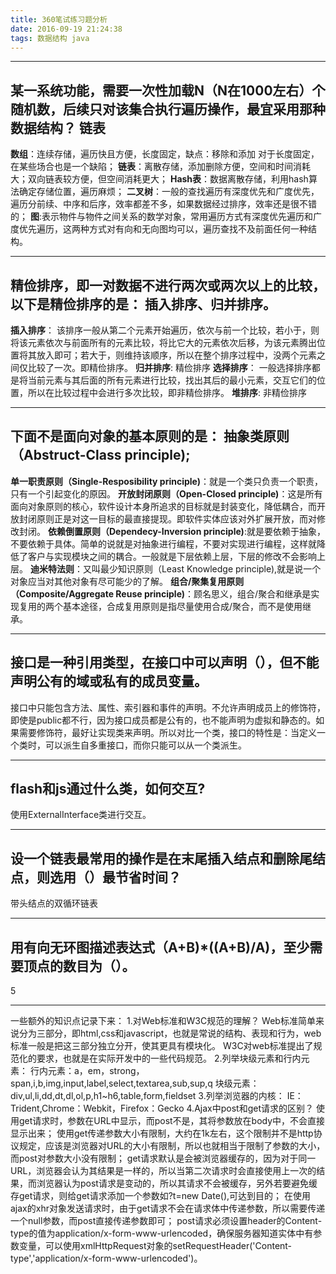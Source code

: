 ```yaml
---
title: 360笔试练习题分析
date: 2016-09-19 21:24:38
tags: 数据结构 java
---
```

---
某一系统功能，需要一次性加载N（N在1000左右）个随机数，后续只对该集合执行遍历操作，最宜采用那种数据结构？ 链表
---
**数组**：连续存储，遍历快且方便，长度固定，缺点：移除和添加  对于长度固定，在某些场合也是一个缺陷；
**链表**：离散存储，添加删除方便，空间和时间消耗大；双向链表较方便，但空间消耗更大；
**Hash表**：数据离散存储，利用hash算法确定存储位置，遍历麻烦；
**二叉树**：一般的查找遍历有深度优先和广度优先，遍历分前续、中序和后序，效率都差不多，如果数据经过排序，效率还是很不错的；
**图**:表示物件与物件之间关系的数学对象，常用遍历方式有深度优先遍历和广度优先遍历，这两种方式对有向和无向图均可以，遍历查找不及前面任何一种结构。
 
---
精俭排序，即一对数据不进行两次或两次以上的比较，以下是精俭排序的是： 插入排序、归并排序。
---
 **插入排序**： 该排序一般从第二个元素开始遍历，依次与前一个比较，若小于，则将该元素依次与前面所有的元素比较，将比它大的元素依次后移，为该元素腾出位置将其放入即可；若大于，则维持该顺序，所以在整个排序过程中，没两个元素之间仅比较了一次。即精俭排序。
 **归并排序**:  精俭排序
 **选择排序**： 一般选择排序都是将当前元素与其后面的所有元素进行比较，找出其后的最小元素，交互它们的位置，所以在比较过程中会进行多次比较，即非精俭排序。
 **堆排序**: 非精俭排序
 
 ---
 下面不是面向对象的基本原则的是： 抽象类原则（Abstruct-Class principle);
 ---
**单一职责原则（Single-Resposibility principle)**：就是一个类只负责一个职责，只有一个引起变化的原因。
**开放封闭原则（Open-Closed principle)**：这是所有面向对象原则的核心，软件设计本身所追求的目标就是封装变化，降低耦合，而开放封闭原则正是对这一目标的最直接提现。即软件实体应该对外扩展开放，而对修改封闭。
**依赖倒置原则（Dependecy-Inversion principle)**:就是要依赖于抽象，不要依赖于具体。简单的说就是对抽象进行编程，不要对实现进行编程，这样就降低了客户与实现模块之间的耦合。一般就是下层依赖上层，下层的修改不会影响上层。
**迪米特法则**：又叫最少知识原则（Least Knowledge principle),就是说一个对象应当对其他对象有尽可能少的了解。
**组合/聚集复用原则（Composite/Aggregate Reuse principle)**：顾名思义，组合/聚合和继承是实现复用的两个基本途径，合成复用原则是指尽量使用合成/聚合，而不是使用继承。

---
接口是一种引用类型，在接口中可以声明（），但不能声明公有的域或私有的成员变量。
---
接口中只能包含方法、属性、索引器和事件的声明。不允许声明成员上的修饰符，即使是public都不行，因为接口成员都是公有的，也不能声明为虚拟和静态的。如果需要修饰符，最好让实现类来声明。所以对比一个类，接口的特性是：当定义一个类时，可以派生自多重接口，而你只能可以从一个类派生。

---
flash和js通过什么类，如何交互?
---
使用ExternalInterface类进行交互。 
 
---
设一个链表最常用的操作是在末尾插入结点和删除尾结点，则选用（）最节省时间？
---
带头结点的双循环链表

---
用有向无环图描述表达式（A+B)*((A+B)/A)，至少需要顶点的数目为（）。
---
5

---

一些额外的知识点记录下来：
1.对Web标准和W3C规范的理解？
Web标准简单来说分为三部分，即html,css和javascript，也就是常说的结构、表现和行为，web标准一般是把这三部分独立分开，使其更具有模块化。
W3C对web标准提出了规范化的要求，也就是在实际开发中的一些代码规范。
2.列举块级元素和行内元素：
行内元素：a，em，strong，span,i,b,img,input,label,select,textarea,sub,sup,q
块级元素：div,ul,li,dd,dt,dl,ol,p,h1~h6,table,form,fieldset
3.列举浏览器的内核：
IE：Trident,Chrome：Webkit，Firefox：Gecko
4.Ajax中post和get请求的区别？
使用get请求时，参数在URL中显示，而post不是，其将参数放在body中，不会直接显示出来；
使用get传递参数大小有限制，大约在1k左右，这个限制并不是http协议规定，应该是浏览器对URL的大小有限制，所以也就相当于限制了参数的大小，而post对参数大小没有限制；
get请求默认是会被浏览器缓存的，因为对于同一URL，浏览器会认为其结果是一样的，所以当第二次请求时会直接使用上一次的结果，而浏览器认为post请求是变动的，所以其请求不会被缓存，另外若要避免缓存get请求，则给get请求添加一个参数如?t=new Date(),可达到目的；
在使用ajax的xhr对象发送请求时，由于get请求不会在请求体中传递参数，所以需要传递一个null参数，而post直接传递参数即可；
post请求必须设置header的Content-type的值为application/x-form-www-urlencoded，确保服务器知道实体中有参数变量，可以使用xmlHttpRequest对象的setRequestHeader('Content-type','application/x-form-www-urlencoded')。
